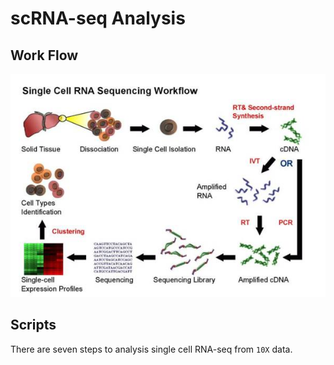 # scRNA-seq Analysis

## Work Flow
![workflow](https://github.com/jlchen5/scRNA-seq/blob/main/1520310989-1147-QU6Bazlv0zKXhKFVniasIUZ15KQw.jpg)

## Scripts
There are seven steps to analysis single cell RNA-seq from `10X` data.
